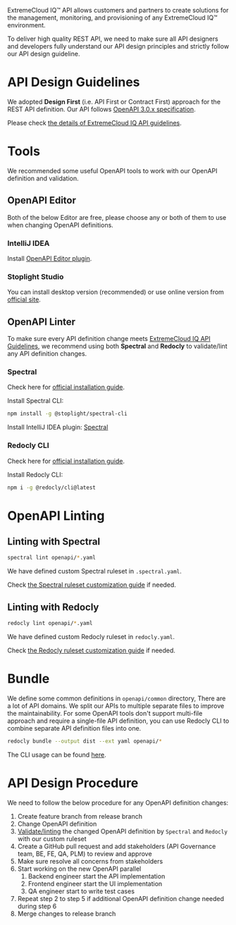 ExtremeCloud IQ™ API allows customers and partners to create solutions for the management, monitoring, and 
provisioning of any ExtremeCloud IQ™ environment.

To deliver high quality REST API, we need to make sure all API designers and developers fully understand our API 
design principles and strictly follow our API design guideline.

# API Design Guidelines

We adopted **Design First** (i.e. API First or Contract First) approach for the REST API definition.
Our API follows [OpenAPI 3.0.x specification](https://spec.openapis.org/oas/latest.html).

Please check [the details of ExtremeCloud IQ API guidelines](api-guideline.md).

# Tools

We recommended some useful OpenAPI tools to work with our OpenAPI definition and validation. 

## OpenAPI Editor

Both of the below Editor are free, please choose any or both of them to use when changing OpenAPI definitions.

### IntelliJ IDEA

Install [OpenAPI Editor plugin](https://plugins.jetbrains.com/plugin/14837-openapi-swagger-editor).

### Stoplight Studio

You can install desktop version (recommended) or use online version from [official site](https://stoplight.io/studio).

## OpenAPI Linter

To make sure every API definition change meets [ExtremeCloud IQ API Guidelines](api-guideline.md), we recommend using 
both **Spectral** and **Redocly** to validate/lint any API definition changes.

### Spectral

Check here for [official installation guide](https://github.com/stoplightio/spectral#-installation-and-Usage).

Install Spectral CLI:
```bash
npm install -g @stoplight/spectral-cli
```

Install IntelliJ IDEA plugin: [Spectral](https://plugins.jetbrains.com/plugin/18520-spectral)

### Redocly CLI

Check here for [official installation guide](https://redocly.com/docs/cli/installation/).

Install Redocly CLI:
```bash
npm i -g @redocly/cli@latest
```

# OpenAPI Linting

## Linting with Spectral

```bash
spectral lint openapi/*.yaml
```

We have defined custom Spectral ruleset in `.spectral.yaml`.

Check [the Spectral ruleset customization guide](https://meta.stoplight.io/docs/spectral/e5b9616d6d50c-custom-rulesets) if needed.

## Linting with Redocly

```bash
redocly lint openapi/*.yaml
```

We have defined custom Redocly ruleset in `redocly.yaml`.

Check [the Redocly ruleset customization guide](https://redocly.com/docs/cli/resources/custom-rules/) if needed.

# Bundle

We define some common definitions in `openapi/common` directory,
There are a lot of API domains. We split our APIs to multiple separate files to improve the maintainability.
For some OpenAPI tools don't support multi-file approach and require a single-file API definition, 
you can use Redocly CLI to combine separate API definition files into one.

```bash
redocly bundle --output dist --ext yaml openapi/*
```

The CLI usage can be found [here](https://redocly.com/docs/cli/commands/bundle/).

# API Design Procedure

We need to follow the below procedure for any OpenAPI definition changes:
1. Create feature branch from release branch
2. Change OpenAPI definition
3. [Validate/linting](#openapi-linting) the changed OpenAPI definition by `Spectral` and `Redocly` with our custom ruleset
4. Create a GitHub pull request and add stakeholders (API Governance team, BE, FE, QA, PLM) to review and approve
5. Make sure resolve all concerns from stakeholders
6. Start working on the new OpenAPI parallel
   1. Backend engineer start the API implementation
   2. Frontend engineer start the UI implementation
   3. QA engineer start to write test cases
7. Repeat step 2 to step 5 if additional OpenAPI definition change needed during step 6
8. Merge changes to release branch